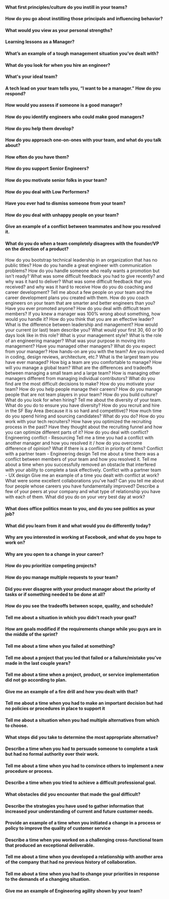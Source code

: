 #### What first principles/culture do you instill in your teams?
#### How do you go about instilling those principals and influencing behavior?
#### What would you view as your personal strengths?
#### Learning lessons as a Manager?
#### What’s an example of a tough management situation you’ve dealt with?
#### What do you look for when you hire an engineer?
#### What's your ideal team?
#### A tech lead on your team tells you, “I want to be a manager.” How do you respond?
#### How would you assess if someone is a good manager?
#### How do you identify engineers who could make good managers?
#### How do you help them develop?
#### How do you approach one-on-ones with your team, and what do you talk about?
#### How often do you have them?
#### How do you support Senior Engineers?
#### How do you motivate senior folks in your team?
#### How do you deal with  Low Performers?
#### Have you ever had to dismiss someone from your team?
#### How do you deal with unhappy people on your team?
#### Give an example of a conflict between teammates and how you resolved it.
#### What do you do when a team completely disagrees with the founder/VP on the direction of a product?
How do you bootstrap technical leadership in an organization that has no public titles?
How do you handle a great engineer with communication problems?
How do you handle someone who really wants a promotion but isn't ready?
What was some difficult feedback you had to give recently? and why was it hard to deliver?
What was some difficult feedback that you received? and why was it hard to receive
How do you do coaching and career development?
Tell me about a few people on your team and the career development plans you created with them.
How do you coach engineers on your team that are smarter and better engineers than you?
Have you ever promoted anyone?
How do you deal with difficult team members?
If you knew a manager was 100% wrong about something, how would you handle it?
How do you think that you are an effective leader?
What is the difference between leadership and management?
How would your current (or last) team describe you?
What would your first 30, 60 or 90 days look like in this role?
What is your management style?
What is the role of an engineering manager?
What was your purpose in moving into management?
Have you managed other managers?
What do you expect from your manager?
How hands-on are you with the team? Are you involved in coding, design reviews, architecture, etc.?
What is the largest team you have ever managed?
How big a team are you comfortable to manage?
How will you manage a global team?
What are the differences and tradeoffs between managing a small team and a large team?
How is managing other managers different from managing individual contributors?
What do you find are the most difficult decisions to make?
How do you motivate your team?
How do you help people manage their careers?
How do you manage people that are not team players in your team?
How do you build culture?
What do you look for when hiring?
Tell me about the diversity of your team.
What do you do to ensure you have diversity?
How do you recruit and hire in the SF Bay Area (because it is so hard and competitive)?
How much time do you spend hiring and sourcing candidates?
What do you do?
How do you work with your tech recruiters?
How have you optimized the recruiting process in the past?
Have they thought about the recruiting funnel and how you can optimize different parts of it?
How do you deal with conflict?
Engineering conflict - Resourcing
Tell me a time you had a conflict with another manager and how you resolved it / how do you overcome difference of opinion?
What if there is a conflict in priority of items?
Conflict with a partner team - Engineering design 
Tell me about a time there was a conflict between members of your team and how you resolved it.
Tell me about a time when you successfully removed an obstacle that interfered with your ability to complete a task effectively.
Conflict with a partner team - UX design
Give me an example of a time you dealt with conflict at work?
What were some excellent collaborations you've had?
Can you tell me about four people whose careers you have fundamentally improved?
Describe a few of your peers at your company and what type of relationship you have with each of them.
What did you do on your very best day at work?
#### What does office politics mean to you, and do you see politics as your job?
#### What did you learn from it and what would you do differently today?
#### Why are you interested in working at Facebook, and what do you hope to work on?
#### Why are you open to a change in your career?
#### How do you prioritize competing projects?
#### How do you manage multiple requests to your team?
#### Did you ever disagree with your product manager about the priority of tasks or if something needed to be done at all?
#### How do you see the tradeoffs between scope, quality, and schedule?
#### Tell me about a situation in which you didn't reach your goal?
#### How are goals modified if the requirements change while you guys are in the middle of the sprint?
#### Tell me about a time when you failed at something?
#### Tell me about a project that you led that failed or a failure/mistake you’ve made in the last couple years?
#### Tell me about a time when a project, product, or service implementation did not go according to plan.
#### Give me an example of a fire drill and how you dealt with that?
#### Tell me about a time when you had to make an important decision but had no policies or procedures in place to support it
#### Tell me about a situation when you had multiple alternatives from which to choose.
#### What steps did you take to determine the most appropriate alternative?
#### Describe a time when you had to persuade someone to complete a task but had no formal authority over their work.
#### Tell me about a time when you had to convince others to implement a new procedure or process.
#### Describe a time when you tried to achieve a difficult professional goal.
#### What obstacles did you encounter that made the goal difficult?
#### Describe the strategies you have used to gather information that increased your understanding of current and future customer needs.
#### Provide an example of a time when you initiated a change in a process or policy to improve the quality of customer service
#### Describe a time when you worked on a challenging cross-functional team that produced an exceptional deliverable.
#### Tell me about a time when you developed a relationship with another area of the company that had no previous history of collaboration.
#### Tell me about a time when you had to change your priorities in response to the demands of a changing situation.
#### Give me an example of Engineering agility shown by your team?
